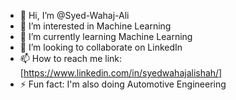- 👋 Hi, I’m @Syed-Wahaj-Ali
- 👀 I’m interested in Machine Learning
- 🌱 I’m currently learning Machine Learning
- 💞️ I’m looking to collaborate on LinkedIn
- 📫 How to reach me link:[https://www.linkedin.com/in/syedwahajalishah/]
- ⚡ Fun fact: I'm also doing Automotive Engineering

<!---
Syed-Wahaj-Ali/Syed-Wahaj-Ali is a ✨ special ✨ repository because its `README.md` (this file) appears on your GitHub profile.
You can click the Preview link to take a look at your changes.
--->
